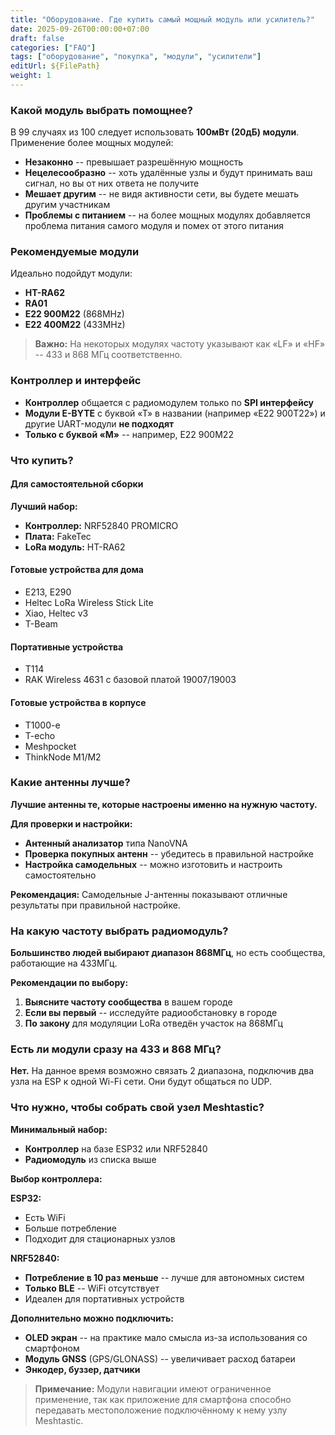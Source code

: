 ```yaml
---
title: "Оборудование. Где купить самый мощный модуль или усилитель?"
date: 2025-09-26T00:00:00+07:00
draft: false
categories: ["FAQ"]
tags: ["оборудование", "покупка", "модули", "усилители"]
editUrl: ${FilePath}
weight: 1
---
```


### Какой модуль выбрать помощнее?

В 99 случаях из 100 следует использовать **100мВт (20дБ) модули**. Применение более мощных модулей:

- **Незаконно** -- превышает разрешённую мощность
- **Нецелесообразно** -- хоть удалённые узлы и будут принимать ваш сигнал, но вы от них ответа не получите
- **Мешает другим** -- не видя активности сети, вы будете мешать другим участникам
- **Проблемы с питанием** -- на более мощных модулях добавляется проблема питания самого модуля и помех от этого питания

### Рекомендуемые модули

Идеально подойдут модули:
- **HT-RA62**
- **RA01** 
- **E22 900M22** (868MHz)
- **E22 400M22** (433MHz)

> **Важно:** На некоторых модулях частоту указывают как «LF» и «HF» -- 433 и 868 МГц соответственно.

### Контроллер и интерфейс

- **Контроллер** общается с радиомодулем только по **SPI интерфейсу**
- **Модули E-BYTE** с буквой «Т» в названии (например «Е22 900Т22») и другие UART-модули **не подходят**
- **Только с буквой «М»** -- например, E22 900M22

### Что купить?

#### Для самостоятельной сборки
**Лучший набор:**
- **Контроллер:** NRF52840 PROMICRO
- **Плата:** FakeTec
- **LoRa модуль:** HT-RA62

#### Готовые устройства для дома
- E213, E290
- Heltec LoRa Wireless Stick Lite
- Xiao, Heltec v3
- T-Beam

#### Портативные устройства
- T114
- RAK Wireless 4631 с базовой платой 19007/19003

#### Готовые устройства в корпусе
- T1000-e
- T-echo
- Meshpocket
- ThinkNode M1/M2

### Какие антенны лучше?

**Лучшие антенны те, которые настроены именно на нужную частоту.**

**Для проверки и настройки:**
- **Антенный анализатор** типа NanoVNA
- **Проверка покупных антенн** -- убедитесь в правильной настройке
- **Настройка самодельных** -- можно изготовить и настроить самостоятельно

**Рекомендация:** Самодельные J-антенны показывают отличные результаты при правильной настройке.

### На какую частоту выбрать радиомодуль?

**Большинство людей выбирают диапазон 868МГц**, но есть сообщества, работающие на 433МГц.

**Рекомендации по выбору:**
1. **Выясните частоту сообщества** в вашем городе
2. **Если вы первый** -- исследуйте радиообстановку в городе
3. **По закону** для модуляции LoRa отведён участок на 868МГц

### Есть ли модули сразу на 433 и 868 МГц?

**Нет.** На данное время возможно связать 2 диапазона, подключив два узла на ESP к одной Wi-Fi сети. Они будут общаться по UDP.

### Что нужно, чтобы собрать свой узел Meshtastic?

**Минимальный набор:**
- **Контроллер** на базе ESP32 или NRF52840
- **Радиомодуль** из списка выше

**Выбор контроллера:**

**ESP32:**
- Есть WiFi
- Больше потребление
- Подходит для стационарных узлов

**NRF52840:**
- **Потребление в 10 раз меньше** -- лучше для автономных систем
- **Только BLE** -- WiFi отсутствует
- Идеален для портативных устройств

**Дополнительно можно подключить:**
- **OLED экран** -- на практике мало смысла из-за использования со смартфоном
- **Модуль GNSS** (GPS/GLONASS) -- увеличивает расход батареи
- **Энкодер, буззер, датчики**

> **Примечание:** Модули навигации имеют ограниченное применение, так как приложение для смартфона способно передавать местоположение подключённому к нему узлу Meshtastic.
